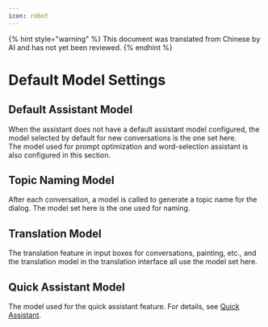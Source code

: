 ```yaml
---
icon: robot
---
```


{% hint style="warning" %}
This document was translated from Chinese by AI and has not yet been reviewed.
{% endhint %}

# Default Model Settings  

## Default Assistant Model  
When the assistant does not have a default assistant model configured, the model selected by default for new conversations is the one set here.  
The model used for prompt optimization and word-selection assistant is also configured in this section.  

## Topic Naming Model  
After each conversation, a model is called to generate a topic name for the dialog. The model set here is the one used for naming.  

## Translation Model  
The translation feature in input boxes for conversations, painting, etc., and the translation model in the translation interface all use the model set here.  

## Quick Assistant Model  
The model used for the quick assistant feature. For details, see [Quick Assistant](../kuai-jie-zhu-shou.md).